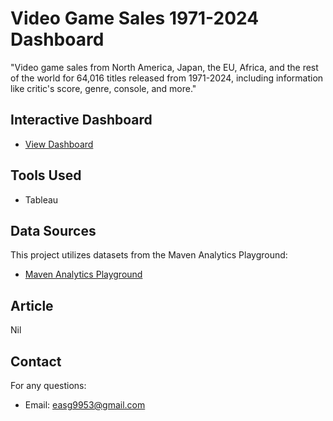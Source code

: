 # Video Game Sales 1971-2024 Dashboard 
"Video game sales from North America, Japan, the EU, Africa, and the rest of the world for 64,016 titles released from 1971-2024, including information like critic's score, genre, console, and more."

## Interactive Dashboard
- [View Dashboard](https://public.tableau.com/app/profile/amana.ezennia/viz/VideoGameSales_17428347284370/VideoGameSalesDashboard)

## Tools Used
- Tableau

## Data Sources
This project utilizes datasets from the Maven Analytics Playground:
- [Maven Analytics Playground](https://www.mavenanalytics.io/data-playground?order=date_added%2Cdesc&search=game)

## Article
Nil

## Contact
For any questions:
- Email: easg9953@gmail.com
